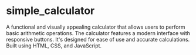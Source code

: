# simple_calculator
A functional and visually appealing calculator that allows users to perform basic arithmetic operations. The calculator features a modern interface with responsive buttons. It's designed for ease of use and accurate calculations. Built using HTML, CSS, and JavaScript.
